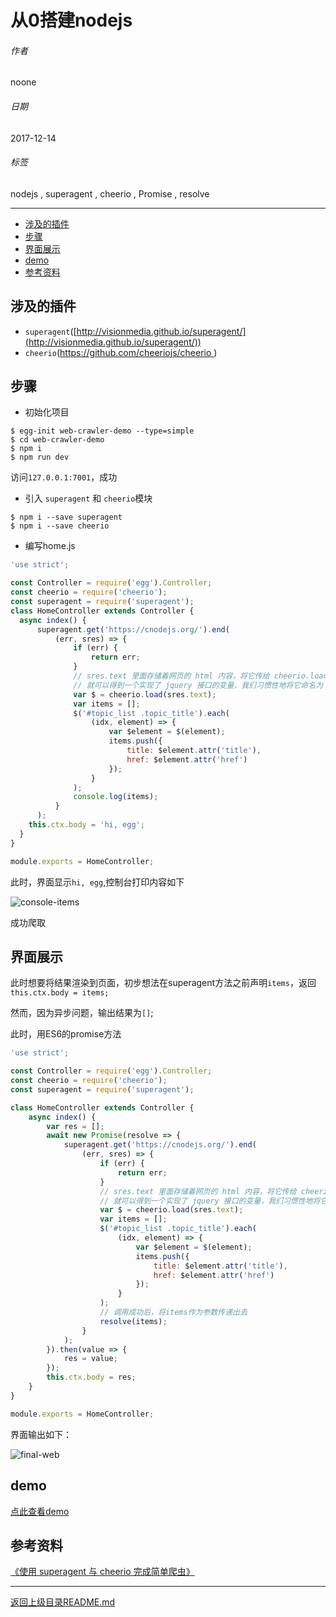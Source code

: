 # 从0搭建nodejs

###### 作者
noone

###### 日期
2017-12-14

###### 标签
 nodejs , superagent , cheerio , Promise , resolve

---

<!-- @import "[TOC]" {cmd="toc" depthFrom=2 depthTo=5 orderedList=false} -->
<!-- code_chunk_output -->

* [涉及的插件](#涉及的插件)
* [步骤](#步骤)
* [界面展示](#界面展示)
* [demo](#demo)
* [参考资料](#参考资料)

<!-- /code_chunk_output -->



## 涉及的插件
- `superagent`([http://visionmedia.github.io/superagent/](http://visionmedia.github.io/superagent/))
- `cheerio`([https://github.com/cheeriojs/cheerio ](https://github.com/cheeriojs/cheerio ))
## 步骤
- 初始化项目
```
$ egg-init web-crawler-demo --type=simple
$ cd web-crawler-demo
$ npm i
$ npm run dev
```
访问`127.0.0.1:7001`，成功

- 引入 `superagent` 和 `cheerio`模块
```
$ npm i --save superagent
$ npm i --save cheerio
```
- 编写home.js
```javascript
'use strict';

const Controller = require('egg').Controller;
const cheerio = require('cheerio');
const superagent = require('superagent');
class HomeController extends Controller {
  async index() {
      superagent.get('https://cnodejs.org/').end(
          (err, sres) => {
              if (err) {
                  return err;
              }
              // sres.text 里面存储着网页的 html 内容，将它传给 cheerio.load 之后
              // 就可以得到一个实现了 jquery 接口的变量，我们习惯性地将它命名为 `$`
              var $ = cheerio.load(sres.text);
              var items = [];
              $('#topic_list .topic_title').each(
                  (idx, element) => {
                      var $element = $(element);
                      items.push({
                          title: $element.attr('title'),
                          href: $element.attr('href')
                      });
                  }
              );
              console.log(items);
          }
      );
    this.ctx.body = 'hi, egg';
  }
}

module.exports = HomeController;
```
此时，界面显示`hi, egg`,控制台打印内容如下

![console-items](assets/markdown-img-paste-20171220165147952.png)

成功爬取

## 界面展示
此时想要将结果渲染到页面，初步想法在superagent方法之前声明`items`，返回`this.ctx.body = items;`

然而，因为异步问题，输出结果为`[]`;

此时，用ES6的promise方法
```javascript
'use strict';

const Controller = require('egg').Controller;
const cheerio = require('cheerio');
const superagent = require('superagent');

class HomeController extends Controller {
    async index() {
        var res = [];
        await new Promise(resolve => {
            superagent.get('https://cnodejs.org/').end(
                (err, sres) => {
                    if (err) {
                        return err;
                    }
                    // sres.text 里面存储着网页的 html 内容，将它传给 cheerio.load 之后
                    // 就可以得到一个实现了 jquery 接口的变量，我们习惯性地将它命名为 `$`
                    var $ = cheerio.load(sres.text);
                    var items = [];
                    $('#topic_list .topic_title').each(
                        (idx, element) => {
                            var $element = $(element);
                            items.push({
                                title: $element.attr('title'),
                                href: $element.attr('href')
                            });
                        }
                    );
                    // 调用成功后，将items作为参数传递出去
                    resolve(items);
                }
            );
        }).then(value => {
            res = value;
        });
        this.ctx.body = res;
    }
}

module.exports = HomeController;

```
界面输出如下：

![final-web](assets/markdown-img-paste-20171220171004842.png)
## demo
[点此查看demo](https://github.com/BayeNoone/node-example/tree/master/web-crawler-demo)
## 参考资料
[《使用 superagent 与 cheerio 完成简单爬虫》](https://github.com/alsotang/node-lessons/tree/master/lesson3)

 ---

 [返回上级目录README.md](../README.md)
